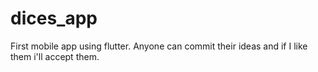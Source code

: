 # dices_app
First mobile app using flutter. Anyone can commit their ideas and if I like them i'll accept them.

